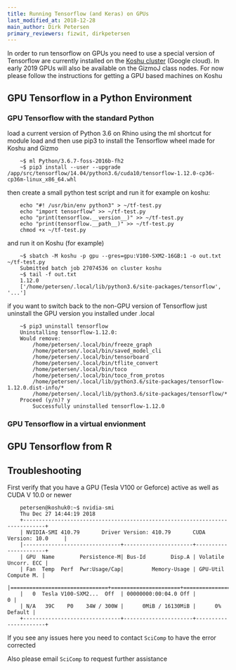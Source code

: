 ```yaml
---
title: Running Tensorflow (and Keras) on GPUs
last_modified_at: 2018-12-28
main_author: Dirk Petersen
primary_reviewers: fizwit, dirkpetersen
---
```


In order to run tensorflow on GPUs you need to use a special version of Tensorflow are currently installed on the [Koshu cluster](/compdemos/cluster_koshuBeta/) (Google cloud). In early 2019 GPUs will also be available on the GizmoJ class nodes. For now please follow the instructions for getting a GPU based machines on Koshu


## GPU Tensorflow in a Python Environment 

### GPU Tensorflow with the standard Python

load a current version of Python 3.6 on Rhino using the ml shortcut for module load and then use pip3 to install the Tensorflow wheel made for Koshu and Gizmo 

```
    ~$ ml Python/3.6.7-foss-2016b-fh2
    ~$ pip3 install --user --upgrade /app/src/tensorflow/14.04/python3.6/cuda10/tensorflow-1.12.0-cp36-cp36m-linux_x86_64.whl
``` 

then create a small python test script and run it for example on koshu:

```
    echo "#! /usr/bin/env python3" > ~/tf-test.py
    echo "import tensorflow" >> ~/tf-test.py
    echo "print(tensorflow.__version__)" >> ~/tf-test.py
    echo "print(tensorflow.__path__)" >> ~/tf-test.py
    chmod +x ~/tf-test.py
```

and run it on Koshu (for example)

```
    ~$ sbatch -M koshu -p gpu --gres=gpu:V100-SXM2-16GB:1 -o out.txt ~/tf-test.py
    Submitted batch job 27074536 on cluster koshu
    ~$ tail -f out.txt
    1.12.0
    ['/home/petersen/.local/lib/python3.6/site-packages/tensorflow', '...']
```

if you want to switch back to the non-GPU version of Tensorflow just uninstall the GPU version you installed under .local 

```
    ~$ pip3 uninstall tensorflow
    Uninstalling tensorflow-1.12.0:
    Would remove:
        /home/petersen/.local/bin/freeze_graph
        /home/petersen/.local/bin/saved_model_cli
        /home/petersen/.local/bin/tensorboard
        /home/petersen/.local/bin/tflite_convert
        /home/petersen/.local/bin/toco
        /home/petersen/.local/bin/toco_from_protos
        /home/petersen/.local/lib/python3.6/site-packages/tensorflow-1.12.0.dist-info/*
        /home/petersen/.local/lib/python3.6/site-packages/tensorflow/*
    Proceed (y/n)? y
        Successfully uninstalled tensorflow-1.12.0
```


### GPU Tensorflow in a virtual envionment 

## GPU Tensorflow from R 

## Troubleshooting 

First verify that you have a GPU (Tesla V100 or Geforce) active as well as CUDA V 10.0 or newer

```
    petersen@koshuk0:~$ nvidia-smi 
    Thu Dec 27 14:44:19 2018       
    +-----------------------------------------------------------------------------+
    | NVIDIA-SMI 410.79       Driver Version: 410.79       CUDA Version: 10.0     |
    |-------------------------------+----------------------+----------------------+
    | GPU  Name        Persistence-M| Bus-Id        Disp.A | Volatile Uncorr. ECC |
    | Fan  Temp  Perf  Pwr:Usage/Cap|         Memory-Usage | GPU-Util  Compute M. |
    |===============================+======================+======================|
    |   0  Tesla V100-SXM2...  Off  | 00000000:00:04.0 Off |                    0 |
    | N/A   39C    P0    34W / 300W |      0MiB / 16130MiB |      0%      Default |
    +-------------------------------+----------------------+----------------------+
```

If you see any issues here you need to contact `SciComp` to have the error corrected 

Also please email `SciComp` to request further assistance 





